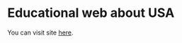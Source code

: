 # Educational web about USA

You can visit site [here](https://lukyncze-usa-educational-website.netlify.app/).
